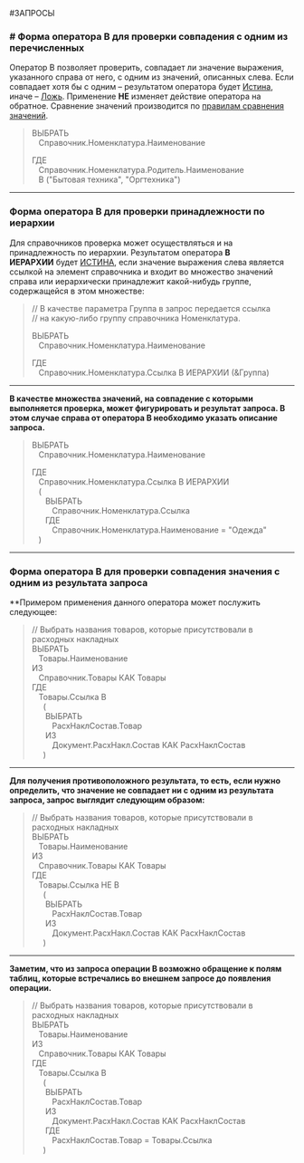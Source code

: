 #ЗАПРОСЫ 

### # Форма оператора В для проверки совпадения с одним из перечисленных
Оператор В позволяет проверить, совпадает ли значение выражения, указанного справа от него, с одним из значений, описанных слева. Если совпадает хотя бы с одним – результатом оператора будет [Истина](v8help://SyntaxHelperLanguage/def_BooleanTrue), иначе – [Ложь](v8help://SyntaxHelperLanguage/def_BooleanFalse). Применение **НЕ** изменяет действие оператора на обратное. Сравнение значений производится по [правилам сравнения значений](v8help://SyntaxHelperQueries/CompareRoles). 

> ВЫБРАТЬ  
>    Справочник.Номенклатура.Наименование
> 
> ГДЕ   
>    Справочник.Номенклатура.Родитель.Наименование   
>    В ("Бытовая техника", "Оргтехника")

---
### Форма оператора В для проверки принадлежности по иерархии
Для справочников проверка может осуществляться и на принадлежность по иерархии. Результатом оператора **В ИЕРАРХИИ** будет [ИСТИНА](v8help://SyntaxHelperQueries/TRUE), если значение выражения слева является ссылкой на элемент справочника и входит во множество значений справа или иерархически принадлежит какой-нибудь группе, содержащейся в этом множестве:

> // В качестве параметра Группа в запрос передается ссылка   
> // на какую-либо группу справочника Номенклатура.
> 
> ВЫБРАТЬ  
>    Справочник.Номенклатура.Наименование
> 
> ГДЕ   
>    Справочник.Номенклатура.Ссылка В ИЕРАРХИИ (&Группа)

---

**В качестве множества значений, на совпадение с которыми выполняется проверка, может фигурировать и результат запроса. В этом случае справа от оператора В необходимо указать описание запроса.**

> ВЫБРАТЬ  
>    Справочник.Номенклатура.Наименование
> 
> ГДЕ   
>    Справочник.Номенклатура.Ссылка В ИЕРАРХИИ   
>    (   
>       ВЫБРАТЬ  
>          Справочник.Номенклатура.Ссылка  
>       ГДЕ   
>          Справочник.Номенклатура.Наименование = "Одежда"  
>    )

---
### Форма оператора В для проверки совпадения значения с одним из результата запроса


**Примером применения данного оператора может послужить следующее:

> // Выбрать названия товаров, которые присутствовали в расходных накладных   
> ВЫБРАТЬ  
>    Товары.Наименование  
> ИЗ  
>    Справочник.Товары КАК Товары  
> ГДЕ  
>    Товары.Ссылка В   
>      (   
>       ВЫБРАТЬ  
>          РасхНаклСостав.Товар  
>       ИЗ  
>          Документ.РасхНакл.Состав КАК РасхНаклСостав  
>      )

---

**Для получения противоположного результата, то есть, если нужно определить, что значение не совпадает ни с одним из результата запроса, запрос выглядит следующим образом:**

> // Выбрать названия товаров, которые присутствовали в расходных накладных   
> ВЫБРАТЬ  
>    Товары.Наименование  
> ИЗ  
>    Справочник.Товары КАК Товары  
> ГДЕ  
>    Товары.Ссылка НЕ В   
>      (  
>       ВЫБРАТЬ  
>          РасхНаклСостав.Товар  
>       ИЗ  
>          Документ.РасхНакл.Состав КАК РасхНаклСостав  
>      )

---

**Заметим, что из запроса операции В возможно обращение к полям таблиц, которые встречались во внешнем запросе до появления операции.**

> // Выбрать названия товаров, которые присутствовали в расходных накладных  
> ВЫБРАТЬ  
>    Товары.Наименование  
> ИЗ  
>    Справочник.Товары КАК Товары  
> ГДЕ  
>    Товары.Ссылка В   
>      (  
>       ВЫБРАТЬ  
>          РасхНаклСостав.Товар  
>       ИЗ  
>          Документ.РасхНакл.Состав КАК РасхНаклСостав  
>       ГДЕ   
>          РасхНаклСостав.Товар = Товары.Ссылка  
>      )